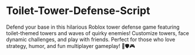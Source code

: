 # Toilet-Tower-Defense-Script
Defend your base in this hilarious Roblox tower defense game featuring toilet-themed towers and waves of quirky enemies! Customize towers, face dynamic challenges, and play with friends. Perfect for those who love strategy, humor, and fun multiplayer gameplay! 🚽🛡️🎮
